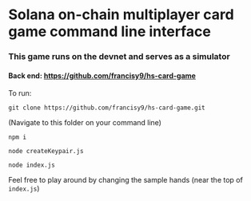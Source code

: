 # Solana on-chain multiplayer card game command line interface

### This game runs on the devnet and serves as a simulator
#### Back end: https://github.com/francisy9/hs-card-game

To run:

`git clone https://github.com/francisy9/hs-card-game.git`

(Navigate to this folder on your command line)

`npm i`

`node createKeypair.js`

`node index.js`


Feel free to play around by changing the sample hands (near the top of `index.js`)
